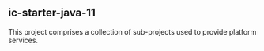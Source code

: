 ## ic-starter-java-11

This project comprises a collection of sub-projects used to provide platform services.

